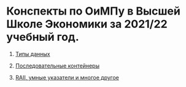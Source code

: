 # Конспекты по ОиМПу в Высшей Школе Экономики за 2021/22 учебный год.
1. [Типы данных](lectures/lecture1.md)

4. [Последовательные контейнеры](lectures/lecture4.md)

9. [RAII, умные указатели и многое другое](lectures/lecture9.md)
